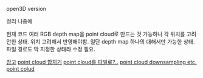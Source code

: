 open3D version

정리 나중에

현재 코드 여러 RGB depth map을 point cloud로 만드는 것 가능하나 각 위치를 고려안한 상태. 
위치 고려해서 반영해야함.
일단 depth map 하나의 대해서만 가능한 상태.
파일 경로도 막 지정한 상태라 수정 필요.


[참고](http://www.open3d.org/docs/latest/tutorial/Basic/rgbd_image.html)
[point cloud 합치기](http://www.open3d.org/docs/latest/tutorial/Advanced/multiway_registration.html)
[point cloud를 파일로?..](http://www.open3d.org/docs/release/python_api/open3d.io.write_point_cloud.html) 
[point cloud downsampling etc.](http://www.open3d.org/docs/release/tutorial/geometry/pointcloud.html)
[point colud](http://www.open3d.org/docs/0.7.0/python_api/open3d.geometry.create_point_cloud_from_depth_image.html)


